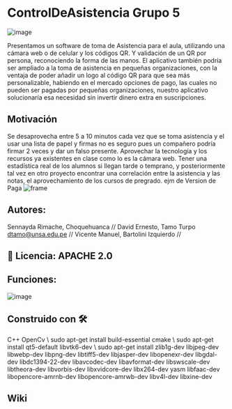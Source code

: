 # ControlDeAsistencia Grupo 5
![image](https://user-images.githubusercontent.com/104528081/173907222-d7f89e57-a35b-4509-988c-022d8ca500a4.png)

Presentamos un software de toma de Asistencia para el aula, utilizando una cámara web o de celular y los códigos QR. Y validación de un QR por persona, reconociendo la forma de las manos.
El aplicativo también podría ser ampliado a la toma de asistencia en pequeñas organizaciones, con la ventaja de poder añadir un logo al código QR para que sea más personalizable, habiendo en el mercado opciones de pago, las cuales no pueden ser pagadas por pequeñas organizaciones, nuestro aplicativo solucionaría esa necesidad sin invertir dinero extra en suscripciones.

## Motivación
  Se desaprovecha entre 5 a 10 minutos cada vez que se toma asistencia y el usar una lista de papel y firmas no es seguro pues un compañero podría firmar 2 veces y dar un falso presente.
  Aprovechar la tecnología y los recursos ya existentes en clase como lo es la cámara web. 
  Tener una estadística real de los alumnos si llegan tarde o temprano, y posteriormente tal vez en otro proyecto encontrar una correlación entre la asistencia y las notas, el aprovechamiento de los cursos de pregrado.
ejm de Version de Paga
![frame](https://user-images.githubusercontent.com/104528081/173897313-4bef36fa-9535-4697-925b-b94da4e47484.png)
## Autores: 
  Sennayda Rimache, Choquehuanca //
  David Ernesto, Tamo Turpo dtamo@unsa.edu.pe //
  Vicente Manuel, Bartolini Izquierdo //
## 🔧 Licencia: APACHE  2.0 
## Funciones:
![image](https://user-images.githubusercontent.com/104528081/173900214-573de694-3322-4bdd-8479-4c280964384a.png)
## Construido con 🛠️
  C++ 
  OpenCv \\
  sudo apt-get install build-essential cmake \\
  sudo apt-get install qt5-default libvtk6-dev \\
  sudo apt-get install zlib1g-dev libjpeg-dev libwebp-dev libpng-dev libtiff5-dev libjasper-dev libopenexr-dev libgdal-dev libdc1394-22-dev libavcodec-dev libavformat-dev libswscale-dev libtheora-dev libvorbis-dev libxvidcore-dev libx264-dev yasm libfaac-dev libopencore-amrnb-dev libopencore-amrwb-dev libv4l-dev libxine-dev


## Wiki
